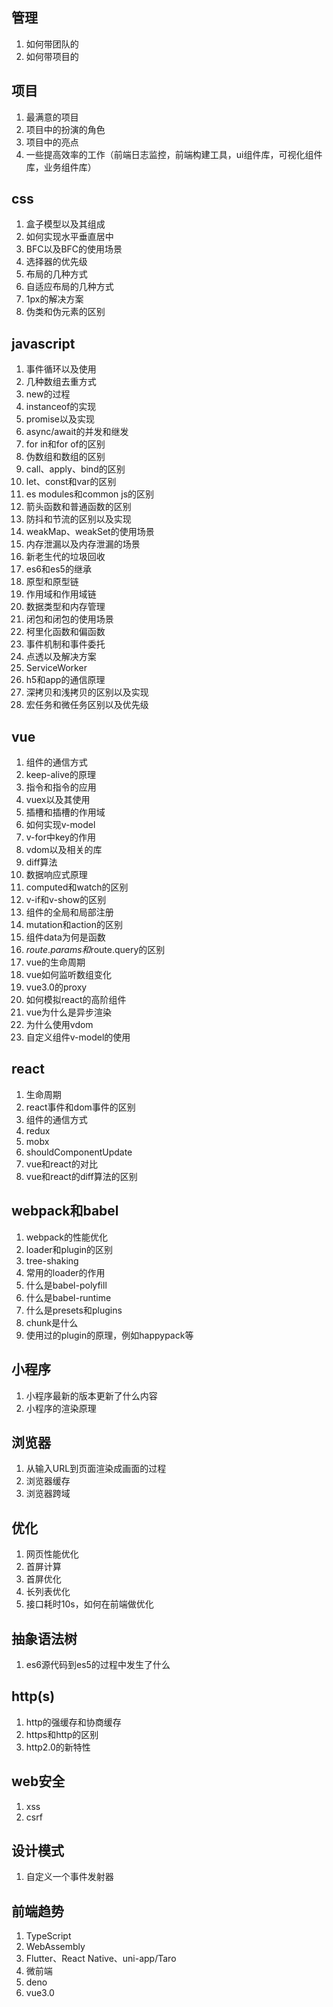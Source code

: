 ## 管理

1. 如何带团队的
2. 如何带项目的

## 项目

1. 最满意的项目
2. 项目中的扮演的角色
3. 项目中的亮点
4. 一些提高效率的工作（前端日志监控，前端构建工具，ui组件库，可视化组件库，业务组件库）

## css

1. 盒子模型以及其组成
2. 如何实现水平垂直居中
3. BFC以及BFC的使用场景
4. 选择器的优先级
5. 布局的几种方式
6. 自适应布局的几种方式
7. 1px的解决方案
8. 伪类和伪元素的区别

## javascript

1. 事件循环以及使用
2. 几种数组去重方式
3. new的过程
4. instanceof的实现
5. promise以及实现
6. async/await的并发和继发
7. for in和for of的区别
8. 伪数组和数组的区别
9. call、apply、bind的区别
10. let、const和var的区别
11. es modules和common js的区别
12. 箭头函数和普通函数的区别
13. 防抖和节流的区别以及实现
14. weakMap、weakSet的使用场景
15. 内存泄漏以及内存泄漏的场景
16. 新老生代的垃圾回收
17. es6和es5的继承
18. 原型和原型链
19. 作用域和作用域链
20. 数据类型和内存管理
21. 闭包和闭包的使用场景
22. 柯里化函数和偏函数
23. 事件机制和事件委托
24. 点透以及解决方案
25. ServiceWorker
26. h5和app的通信原理
27. 深拷贝和浅拷贝的区别以及实现
28. 宏任务和微任务区别以及优先级

## vue

1. 组件的通信方式
2. keep-alive的原理
3. 指令和指令的应用
4. vuex以及其使用
5. 插槽和插槽的作用域
6. 如何实现v-model
7. v-for中key的作用
8. vdom以及相关的库
9. diff算法
10. 数据响应式原理
11. computed和watch的区别
12. v-if和v-show的区别
13. 组件的全局和局部注册
14. mutation和action的区别
15. 组件data为何是函数
16. $route.params和$route.query的区别
17. vue的生命周期
18. vue如何监听数组变化
19. vue3.0的proxy
20. 如何模拟react的高阶组件
21. vue为什么是异步渲染
22. 为什么使用vdom
23. 自定义组件v-model的使用

## react

1. 生命周期
2. react事件和dom事件的区别
3. 组件的通信方式
4. redux
5. mobx
6. shouldComponentUpdate
7. vue和react的对比
8. vue和react的diff算法的区别

## webpack和babel

1. webpack的性能优化
2. loader和plugin的区别
3. tree-shaking
4. 常用的loader的作用
5. 什么是babel-polyfill
6. 什么是babel-runtime
7. 什么是presets和plugins
8. chunk是什么
9. 使用过的plugin的原理，例如happypack等

## 小程序

1. 小程序最新的版本更新了什么内容
2. 小程序的渲染原理

## 浏览器

1. 从输入URL到页面渲染成画面的过程
2. 浏览器缓存
3. 浏览器跨域

## 优化

1. 网页性能优化
2. 首屏计算
3. 首屏优化
4. 长列表优化
5. 接口耗时10s，如何在前端做优化

## 抽象语法树

1. es6源代码到es5的过程中发生了什么

## http(s)

1. http的强缓存和协商缓存
2. https和http的区别
3. http2.0的新特性

## web安全

1. xss
2. csrf

## 设计模式

1. 自定义一个事件发射器

## 前端趋势

1. TypeScript
2. WebAssembly
3. Flutter、React Native、uni-app/Taro
4. 微前端
5. deno
6. vue3.0
